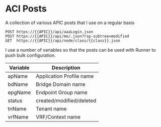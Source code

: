 # ACI Posts

A collection of various APIC posts that I use on a regular basis

```
POST https://{{APIC}}/api/aaaLogin.json
POST https://{{APIC}}/api/mo/.json?rsp-subtree=modified
GET  https://{{APIC}}/api/node/class/{{class}}.json
```

I use a number of variables so that the posts can be used with Runner to push bulk configuration.

Variable  | Description
--------|-------------------------
apName  | Application Profile name
bdName  | Bridge Domain name
epgName | Endpoint Group name
status  | created/modified/deleted  
tnName  | Tenant name  
vrfName | VRF/Context name

